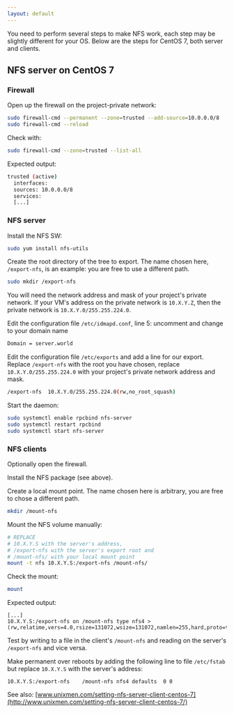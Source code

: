 ```yaml
---
layout: default
---
```

You need to perform several steps to make NFS work, each step may be slightly different for your OS.
Below are the steps for CentOS 7, both server and clients.

## NFS server on CentOS 7

### Firewall

Open up the firewall on the project-private network:

```bash
sudo firewall-cmd --permanent --zone=trusted --add-source=10.0.0.0/8
sudo firewall-cmd --reload
```

Check with:

```bash
sudo firewall-cmd --zone=trusted --list-all
```
Expected output:

>
```bash
trusted (active)
  interfaces: 
  sources: 10.0.0.0/8
  services:
  [...]
```

### NFS server

Install the NFS SW:

```bash
sudo yum install nfs-utils
```

Create the root directory of the tree to export.
The name chosen here, `/export-nfs`, is an example: you are free to use a different path.

```bash
sudo mkdir /export-nfs
```

You will need the network address and mask of your project's private network.
If your VM's address on the private network is `10.X.Y.Z`, then the private network is `10.X.Y.0/255.255.224.0`.

Edit the configuration file `/etc/idmapd.conf`, line 5: uncomment and change to your domain name

>
```bash
Domain = server.world
```

Edit the configuration file `/etc/exports` and add a line for our export.
Replace `/export-nfs` with the root you have chosen,
replace `10.X.Y.0/255.255.224.0` with your project's private network address and mask.

>
```bash
/export-nfs  10.X.Y.0/255.255.224.0(rw,no_root_squash)
```

Start the daemon:

```bash
sudo systemctl enable rpcbind nfs-server
sudo systemctl restart rpcbind
sudo systemctl start nfs-server
```

### NFS clients

Optionally open the firewall.

Install the NFS package (see above).

Create a local mount point.
The name chosen here is arbitrary, you are free to chose a different path.

```bash
mkdir /mount-nfs
```

Mount the NFS volume manually:

```bash
# REPLACE
# 10.X.Y.S with the server's address,
# /export-nfs with the server's export root and
# /mount-nfs/ with your local mount point
mount -t nfs 10.X.Y.S:/export-nfs /mount-nfs/
```

Check the mount:

```bash
mount
```

Expected output:

>
```
[...]
10.X.Y.S:/export-nfs on /mount-nfs type nfs4 > (rw,relatime,vers=4.0,rsize=131072,wsize=131072,namlen=255,hard,proto=tcp,port=0,timeo=600,retrans=2,sec=sys,clientaddr=10.X.Y.C,local_lock=none,addr=10.X.Y.S)
```

Test by writing to a file in the client's `/mount-nfs` and reading on the server's `/export-nfs` and vice versa.

Make permanent over reboots by adding the following line to file `/etc/fstab`
but replace `10.X.Y.S` with the server's address:

>
```
10.X.Y.S:/export-nfs	/mount-nfs nfs4 defaults  0 0
```

See also: [www.unixmen.com/setting-nfs-server-client-centos-7](http://www.unixmen.com/setting-nfs-server-client-centos-7/)
